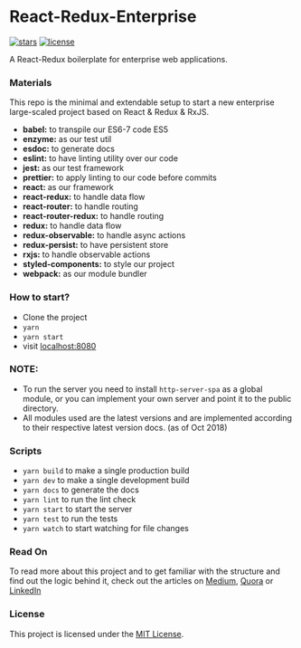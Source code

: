 # React-Redux-Enterprise

[![stars](https://img.shields.io/github/stars/Amin52J/React-Redux-Enterprise.svg?style=for-the-badge)](https://github.com/Amin52J/React-Redux-Enterprise/stargazers)
[![license](https://img.shields.io/github/license/Amin52J/React-Redux-Enterprise.svg?style=for-the-badge)](https://github.com/Amin52J/React-Redux-Enterprise/blob/master/LICENSE)

A React-Redux boilerplate for enterprise web applications.

### Materials

This repo is the minimal and extendable setup to start a new enterprise large-scaled project based on React & Redux & RxJS.

* **babel:** to transpile our ES6-7 code ES5
* **enzyme:** as our test util
* **esdoc:** to generate docs
* **eslint:** to have linting utility over our code
* **jest:** as our test framework
* **prettier:** to apply linting to our code before commits
* **react:** as our framework
* **react-redux:** to handle data flow
* **react-router:** to handle routing
* **react-router-redux:** to handle routing
* **redux:** to handle data flow
* **redux-observable:** to handle async actions
* **redux-persist:** to have persistent store
* **rxjs:** to handle observable actions
* **styled-components:** to style our project
* **webpack:** as our module bundler

### How to start?

* Clone the project
* `yarn`
* `yarn start`
* visit [localhost:8080](http://127.0.0.1:8080)

### NOTE:

* To run the server you need to install `http-server-spa` as a global module, or you can implement your own server and point it to the public directory.
* All modules used are the latest versions and are implemented according to their respective latest version docs. (as of Oct 2018)

### Scripts

* `yarn build` to make a single production build
* `yarn dev` to make a single development build
* `yarn docs` to generate the docs
* `yarn lint` to run the lint check
* `yarn start` to start the server
* `yarn test` to run the tests
* `yarn watch` to start watching for file changes

### Read On

To read more about this project and to get familiar with the structure and find out the logic behind it, check out the articles on [Medium](https://medium.com/@a.jafari.90/how-to-start-an-enterprise-project-with-react-and-redux-563d73b61ef4), [Quora](https://amin52j.quora.com/How-to-start-an-enterprise-project-with-React-and-Redux) or [LinkedIn](https://www.linkedin.com/pulse/how-start-enterprise-project-react-andredux-amin-jafari/)

### License

This project is licensed under the [MIT License](https://github.com/Amin52J/React-Redux-Enterprise/blob/master/LICENSE).
